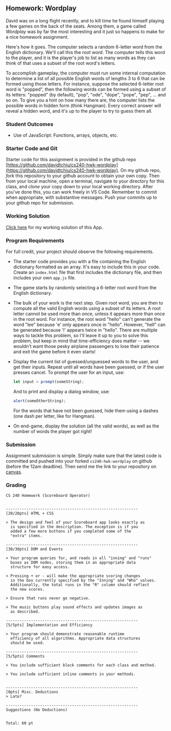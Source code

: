 ## Homework: Wordplay

David was on a long flight recently, and to kill time he found himself playing a few games on the back of the seats. Among them, a game called _Wordplay_ was by far the most interesting and it just so happens to make for a nice homework assignment.

Here's how it goes. The computer selects a random 6-letter word from the English dictionary. We'll call this the _root word_. The computer tells this word to the player, and it is the player's job to list as many words as they can think of that uses a subset of the root word's letters.

To accomplish gameplay, the computer must run some internal computation to determine a list of all possible English words of lengths 3 to 6 that can be formed using those letters. For instance, suppose the selected 6-letter root word is "popped", then the following words can be formed using a subset of its letters: "popped" (by default), "pop", "ode", "dope", "pope", "pep", ... and so on. To give you a hint on how many there are, the computer lists the possible words in hidden form (think Hangman). Every correct answer will reveal a hidden word, and it's up to the player to try to guess them all.

<!-- The computer asks the user to input a _root word_ of length $n$. It then runs some internal computation to determine a list of all possible English words (of lengths 3 to $n$, where $n \ge 3$) that can be formed using those letters. For instance, suppose the base word is "david", then the following words, of lengths 3 to 5, can be formed using a subset of its letters: "david", "dad", "diva", "add", "avid", "ava", ... and so on. The computer lists the possible words in hidden form (think Hangman). Every correct answer will reveal that hidden word, and it's up to the player to try to guess them all. -->

### Student Outcomes

- Use of JavaScript: Functions, arrays, objects, etc.

### Starter Code and Git

Starter code for this assignment is provided in the github repo [https://github.com/davidtchiu/cs240-hwk-wordplay](https://github.com/davidtchiu/cs240-hwk-wordplay). On my github repo, _fork_ this repository to your github account to obtain your own copy. Then from your local machine, open a terminal, navigate to your directory for this class, and _clone_ your copy down to your local working directory. After you've done this, you can work freely in VS Code. Remember to commit when appropriate, with substantive messages. Push your commits up to your github repo for submission.

### Working Solution

[Click here](demo/) for my working solution of this App.

### Program Requirements

For full credit, your project should observe the following requirements.

- The starter code provides you with a file containing the English dictionary formatted as an array. It's easy to include this in your code. Create an `index.html` file that first includes the dictionary file, and then includes your own `app.js` file.

- The game starts by randomly selecting a 6-letter root word from the English dictionary.
<!-- asking the user to input a _root word_. This word must be four or more letters long, and must be a valid English word. If the input word does not meet these criteria, then re-prompt. -->

- The bulk of your work is the next step. Given root word, you are then to compute all the valid English words using a subset of its letters. A root letter cannot be used more than once, unless it appears more than once in the root word. For instance, the root word "hello" can't generate the word "lee" because 'e' only appears once in "hello". However, "hell" can be generated because 'l' appears twice in "hello". There are multiple ways to tackle this problem, so I'll leave it up to you to solve this problem, but keep in mind that time-efficiency does matter -- we wouldn't want those pesky airplane passengers to lose their patience and exit the game before it even starts!

- Display the current list of guessed/unguessed words to the user, and get their inputs. Repeat until all words have been guessed, or if the user presses cancel. To prompt the user for an input, use:

  ```js
  let input = prompt(someString);
  ```

  And to print and display a dialog window, use:

  ```js
  alert(someOtherString);
  ```

  For the words that have not been guessed, hide them using a dashes (one dash per letter, like for Hangman).

- On end-game, display the solution (all the valid words), as well as the number of words the player got right!

### Submission

Assignment submission is simple. Simply make sure that the latest code is committed and pushed into your forked `cs240-hwk-wordplay` on github (before the 12am deadline). Then send me the link to your repository on [canvas](https://canvas.pugetsound.edu).

### Grading

```
CS 240 Homework (Scoreboard Operator)


----------------------------------------------------------
[20/20pts] HTML + CSS

> The design and feel of your Scoreboard app looks exactly as
  is specified in the description. The exception is if you
  added a few more buttons if you completed some of the
  "extra" items.

----------------------------------------------------------
[30/30pts] DOM and Events

> Your program queries for, and reads in all "inning" and "runs"
  boxes as DOM nodes, storing them in an appropriate data
  structure for easy access.

> Pressing + or - will make the appropriate scoring changes
  in the box currently specified by the "Inning" and "Who" values.
  Additionally, the total runs in the "R" column should reflect
  the new scores.

> Ensure that runs never go negative.

> The music buttons play sound effects and updates images as
  as described.

----------------------------------------------------------
[5/5pts] Implementation and Efficiency

> Your program should demonstrate reasonable runtime
  efficiency of all algorithms. Appropriate data structures
  should be used.

----------------------------------------------------------
[5/5pts] Comments

> You include sufficient block comments for each class and method.

> You include sufficient inline comments in your methods.


----------------------------------------------------------
[0pts] Misc. Deductions
> Late?

----------------------------------------------------------
Suggestions (No Deductions)


Total: 60 pt
```

